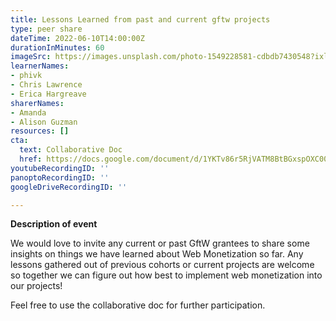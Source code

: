 ```yaml
---
title: Lessons Learned from past and current gftw projects
type: peer share
dateTime: 2022-06-10T14:00:00Z
durationInMinutes: 60
imageSrc: https://images.unsplash.com/photo-1549228581-cdbdb7430548?ixlib=rb-1.2.1&ixid=MnwxMjA3fDB8MHxwaG90by1wYWdlfHx8fGVufDB8fHx8&auto=format&fit=crop&w=1470&q=80
learnerNames:
- phivk
- Chris Lawrence
- Erica Hargreave
sharerNames:
- Amanda
- Alison Guzman
resources: []
cta:
  text: Collaborative Doc
  href: https://docs.google.com/document/d/1YKTv86r5RjVATM8BtBGxspOXC00bPKOk6l73jFeRza8/edit#
youtubeRecordingID: ''
panoptoRecordingID: ''
googleDriveRecordingID: ''

---
```

**Description of event**

We would love to invite any current or past GftW grantees to share some insights on things we have learned about Web Monetization so far. Any lessons gathered out of previous cohorts or current projects are welcome so together we can figure out how best to implement web monetization into our projects!

Feel free to use the collaborative doc for further participation.